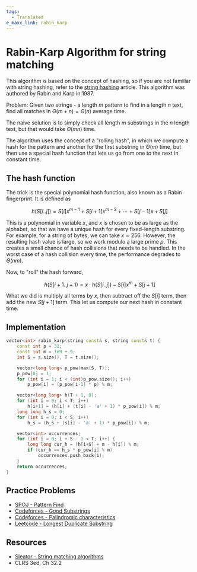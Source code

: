 ```yaml
---
tags:
  - Translated
e_maxx_link: rabin_karp
---
```


# Rabin-Karp Algorithm for string matching

This algorithm is based on the concept of hashing, so if you are not familiar with string hashing, refer to the [string hashing](string-hashing.md) article.
This algorithm was authored by Rabin and Karp in 1987.

Problem: Given two strings - a length $m$ pattern to find in a length $n$ text, find all matches in $\Theta(m+n) = \Theta(n)$ average time.

The naive solution is to simply check all length $m$ substrings in the $n$ length text, but that would take $\Theta(mn)$ time.

The algorithm uses the concept of a "rolling hash", in which we compute a hash for the pattern and another for the first substring in $\Theta(m)$ time, but then use a special hash function that lets us go from one to the next in constant time. 

## The hash function

The trick is the special polynomial hash function, also known as a Rabin fingerprint. It is defined as 

$$h(S[i..j]) = S[i] x^{m-1} + S[i+1] x^{m-2} + \cdots + S[j-1] x + S[j]$$

This is a polynomial in variable $x$, and $x$ is chosen to be as large as the alphabet, so that we have a unique hash for every fixed-length substring. For example, for a string of bytes, we can take $x = 256$. However, the resulting hash value is large, so we work modulo a large prime $p$. This creates a small chance of hash collisions that needs to be handled. In the worst case of a hash collision every time, the performance degrades to $\Theta(nm)$. 

Now, to "roll" the hash forward,

$$h(S[i+1..j+1) = x \cdot h(S[i..j]) - S[i] x^m + S[j+1]$$

What we did is multiply all terms by $x$, then subtract off the $S[i]$ term, then add the new $S[j+1]$ term. This let us compute our next hash in constant time. 

## Implementation
```{.cpp file=rabin_karp}
vector<int> rabin_karp(string const& s, string const& t) {
    const int p = 31; 
    const int m = 1e9 + 9;
    int S = s.size(), T = t.size();

    vector<long long> p_pow(max(S, T)); 
    p_pow[0] = 1; 
    for (int i = 1; i < (int)p_pow.size(); i++) 
        p_pow[i] = (p_pow[i-1] * p) % m;

    vector<long long> h(T + 1, 0); 
    for (int i = 0; i < T; i++)
        h[i+1] = (h[i] + (t[i] - 'a' + 1) * p_pow[i]) % m; 
    long long h_s = 0; 
    for (int i = 0; i < S; i++) 
        h_s = (h_s + (s[i] - 'a' + 1) * p_pow[i]) % m; 

    vector<int> occurrences;
    for (int i = 0; i + S - 1 < T; i++) {
        long long cur_h = (h[i+S] + m - h[i]) % m;
        if (cur_h == h_s * p_pow[i] % m)
            occurrences.push_back(i);
    }
    return occurrences;
}
```

## Practice Problems

* [SPOJ - Pattern Find](http://www.spoj.com/problems/NAJPF/)
* [Codeforces - Good Substrings](http://codeforces.com/problemset/problem/271/D)
* [Codeforces - Palindromic characteristics](https://codeforces.com/problemset/problem/835/D)
* [Leetcode - Longest Duplicate Substring](https://leetcode.com/problems/longest-duplicate-substring/)

## Resources

* [Sleator - String matching algorithms](https://contest.cs.cmu.edu/295/s20/tutorials/strings.mark)
* CLRS 3ed, Ch 32.2
